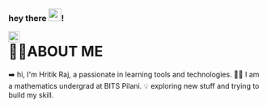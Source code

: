 ### hey there <img src="https://media.giphy.com/media/hvRJCLFzcasrR4ia7z/giphy.gif" width="25px">!
<a href="https://www.linkedin.com/in/hritik-raj-chanda-08176920a/">
  <img align="left" alt="Hritik's LinkedIN" width="22px" src="https://raw.githubusercontent.com/peterthehan/peterthehan/master/assets/linkedin.svg" />
</a>


# 👨‍💻ABOUT ME
➡️ hi, I'm Hritik Raj, a passionate in learning tools and technologies. 
👨‍🦱 I am a mathematics undergrad at BITS Pilani.
💡 exploring new stuff and trying to build my skill.

 
